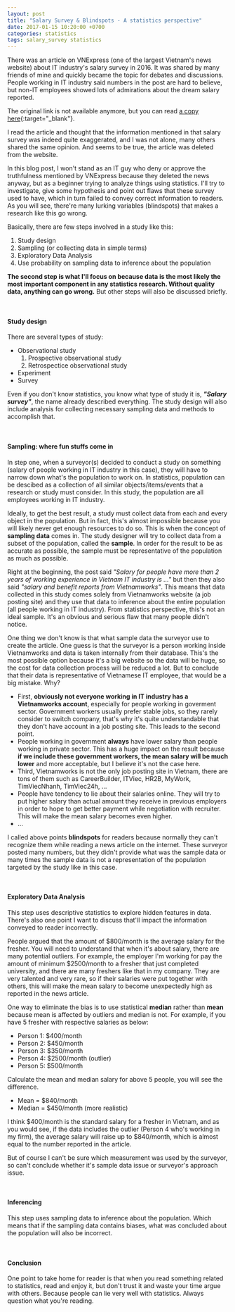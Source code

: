 ```yaml
---
layout: post
title: "Salary Survey & Blindspots - A statistics perspective"
date: 2017-01-15 10:20:00 +0700
categories: statistics
tags: salary_survey statistics 
---
```


There was an article on VNExpress (one of the largest Vietnam's news website) about IT industry's salary survey in 2016. It was shared by many friends of mine and quickly became the topic for debates and discussions. People working in IT industry said numbers in the post are hard to believe, but non-IT employees showed lots of admirations about the dream salary reported.

The original link is not available anymore, but you can read [a copy here](http://ndh.vn/luong-nhan-su-it-binh-quan-26-trieu-dong-moi-thang-20170111012737956p125c135.news){:target="_blank"}. 

I read the article and thought that the information mentioned in that salary survey was indeed quite exaggerated, and I was not alone, many others shared the same opinion. And seems to be true, the article was deleted from the website.

In this blog post, I won't stand as an IT guy who deny or approve the truthfulness mentioned by VNExpress because they deleted the news anyway, but as a beginner trying to analyze things using statistics. I'll try to investigate, give some hypothesis and point out flaws that these survey used to have, which in turn failed to convey correct information to readers. As you will see, there're many lurking variables (blindspots) that makes a research like this go wrong.

Basically, there are few steps involved in a study like this:

1. Study design
2. Sampling (or collecting data in simple terms)
3. Exploratory Data Analysis
4. Use probability on sampling data to inference about the population

**The second step is what I'll focus on because data is the most likely the most important component in any statistics research. Without quality data, anything can go wrong.** But other steps will also be discussed briefly.

<br>

#### Study design
There are several types of study:

* Observational study
    1. Prospective observational study
    2. Retrospectice observational study
* Experiment
* Survey

Even if you don't know statistics, you know what type of study it is, ***"Salary survey"***, the name already described everything. The study design will also include analysis for collecting necessary sampling data and methods to accomplish that.

<br>

#### Sampling: where fun stuffs come in
In step one, when a surveyor(s) decided to conduct a study on something (salary of people working in IT industry in this case), they will have to narrow down what's the population to work on. In statistics, population can be descibed as a collection of all similar objects/items/events that a research or study must consider. In this study, the population are all employees working in IT industry. 

Ideally, to get the best result, a study must collect data from each and every object in the population. But in fact, this's almost impossible because you will likely never get enough resources to do so. This is when the concept of **sampling data** comes in. The study designer will try to collect data from a subset of the population, called the **sample**. In order for the result to be as accurate as possible, the sample must be representative of the population as much as possible. 

Right at the beginning, the post said *"Salary for people have more than 2 years of working experience in Vietnam IT industry is ..."* but then they also said *"salary and benefit reports from Vietnamworks"*. This means that data collected in this study comes solely from Vietnamworks website (a job posting site) and they use that data to inference about the entire population (all people working in IT industry). From statistics perspective, this's not an ideal sample. It's an obvious and serious flaw that many people didn't notice.

One thing we don't know is that what sample data the surveyor use to create the article. One guess is that the surveyor is a person working inside Vietnamworks and data is taken internally from their database. This's the most possible option because it's a big website so the data will be huge, so the cost for data collection process will be reduced a lot. But to conclude that their data is representative of Vietnamese IT employee, that would be a big mistake. Why?

* First, **obviously not everyone working in IT industry has a Vietnamworks account**, especially for people working in goverment sector. Government workers usually prefer stable jobs, so they rarely consider to switch company, that's why it's quite understandable that they don't have account in a job posting site. This leads to the second point.
* People working in government **always** have lower salary than people working in private sector. This has a huge impact on the result because **if we include these government workers, the mean salary will be much lower** and more acceptable, but I believe it's not the case here.
* Third, Vietnamworks is not the only job posting site in Vietnam, there are tons of them such as CareerBuilder, ITViec, HR2B, MyWork, TimViecNhanh, TimViec24h, ...
* People have tendency to lie about their salaries online. They will try to put higher salary than actual amount they receive in previous employers in order to hope to get better payment while negotiation with recruiter. This will make the mean salary becomes even higher.
* ...

I called above points **blindspots** for readers because normally they can't recognize them while reading a news article on the internet. These surveyor posted many numbers, but they didn't provide what was the sample data or many times the sample data is not a representation of the population targeted by the study like in this case. 

<br>

#### Exploratory Data Analysis
This step uses descriptive statistics to explore hidden features in data. There's also one point I want to discuss that'll impact the information conveyed to reader incorrectly.

People argued that the amount of $800/month is the average salary for the fresher. You will need to understand that when it's about salary, there are many potential outliers. For example, the employer I'm working for pay the amount of minimum $2500/month to a fresher that just completed university, and there are many freshers like that in my company. They are very talented and very rare, so if their salaries were put together with others, this will make the mean salary to become unexpectedly high as reported in the news article. 

One way to eliminate the bias is to use statistical **median** rather than **mean** because mean is affected by outliers and median is not. For example, if you have 5 fresher with respective salaries as below:

* Person 1: $400/month
* Person 2: $450/month
* Person 3: $350/month
* Person 4: $2500/month (outlier)
* Person 5: $500/month

Calculate the mean and median salary for above 5 people, you will see the difference. 

* Mean = $840/month
* Median = $450/month (more realistic)

I think $400/month is the standard salary for a fresher in Vietnam, and as you would see, if the data includes the outlier (Person 4 who's working in my firm), the average salary will raise up to $840/month, which is almost equal to the number reported in the article.

But of course I can't be sure which measurement was used by the surveyor, so can't conclude whether it's sample data issue or surveyor's approach issue.

<br>

#### Inferencing
This step uses sampling data to inference about the population. Which means that if the sampling data contains biases, what was concluded about the population will also be incorrect.

<br>

#### Conclusion
One point to take home for reader is that when you read something related to statistics, read and enjoy it, but don't trust it and waste your time argue with others. Because people can lie very well with statistics. Always question what you're reading.
